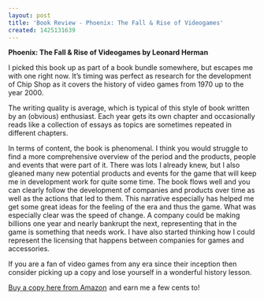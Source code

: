 ```yaml
---
layout: post
title: 'Book Review - Phoenix: The Fall & Rise of Videogames'
created: 1425131639
---
```

<p><strong>Phoenix: The Fall &amp; Rise of Videogames by Leonard Herman</strong></p><p>I picked this book up as part of a book bundle somewhere, but escapes me with one right now. It&rsquo;s timing was perfect as research for the development of Chip Shop as it covers the history of video games from 1970 up to the year 2000.</p><p>The writing quality is average, which is typical of this style of book written by an (obvious) enthusiast. Each year gets its own chapter and occasionally reads like a collection of essays as topics are sometimes repeated in different chapters.</p><p>In terms of content, the book is phenomenal. I think you would struggle to find a more comprehensive overview of the period and the products, people and events that were part of it. There was lots I already knew, but I also gleaned many new potential products and events for the game that will keep me in development work for quite some time. The book flows well and you can clearly follow the development of companies and products over time as well as the actions that led to them. This narrative especially has helped me get some great ideas for the feeling of the era and thus the game. What was especially clear was the speed of change. A company could be making billions one year and nearly bankrupt the next, representing that in the game is something that needs work. I have also started thinking how I could represent the licensing that happens between companies for games and accessories.</p><p>If you are a fan of video games from any era since their inception then consider picking up a copy and lose yourself in a wonderful history lesson.</p><p><a href="http://www.amazon.com/gp/product/0964384825/ref=as_li_tl?ie=UTF8&amp;camp=1789&amp;creative=9325&amp;creativeASIN=0964384825&amp;linkCode=as2&amp;tag=gregamamma-20&amp;linkId=LR4PZBSD5ERXULIE">Buy a copy here from Amazon</a><img alt="" border="0" height="1" src="http://ir-na.amazon-adsystem.com/e/ir?t=gregamamma-20&amp;l=as2&amp;o=1&amp;a=0964384825" style="border:none !important; margin:0px !important;" width="1" /> and earn me a few cents to!</p>
